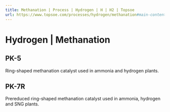 ```yaml
---
title: Methanation | Process | Hydrogen | H | H2 | Topsoe
url: https://www.topsoe.com/processes/hydrogen/methanation#main-content
---
```


# Hydrogen | Methanation

## PK-5

Ring-shaped methanation catalyst used in ammonia and hydrogen plants.

## PK-7R

Prereduced ring-shaped methanation catalyst used in ammonia, hydrogen and SNG plants.